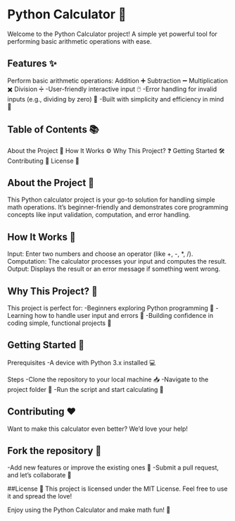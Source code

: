 # Python Calculator 🧮

Welcome to the Python Calculator project! A simple yet powerful tool for performing basic arithmetic operations with ease.

## Features ✨
Perform basic arithmetic operations:
Addition ➕
Subtraction ➖
Multiplication ✖️
Division ➗
-User-friendly interactive input 🖱️
-Error handling for invalid inputs (e.g., dividing by zero) 🚫
-Built with simplicity and efficiency in mind 🚀

## Table of Contents 📚
About the Project 📖
How It Works ⚙️
Why This Project? ❓
Getting Started 🛠️
Contributing 🤝
License 📜

## About the Project 🌟
This Python calculator project is your go-to solution for handling simple math operations. It’s beginner-friendly and demonstrates core programming concepts like input validation, computation, and error handling.

## How It Works 🧠
Input: Enter two numbers and choose an operator (like +, -, *, /).
Computation: The calculator processes your input and computes the result.
Output: Displays the result or an error message if something went wrong.

## Why This Project? 🤔
This project is perfect for:
-Beginners exploring Python programming 🐍
-Learning how to handle user input and errors 🎯
-Building confidence in coding simple, functional projects 💪

## Getting Started 🚀
Prerequisites
-A device with Python 3.x installed 💻

Steps
-Clone the repository to your local machine 📥
-Navigate to the project folder 📂
-Run the script and start calculating 🎉

## Contributing ❤️
Want to make this calculator even better? We’d love your help!

## Fork the repository 🍴
-Add new features or improve the existing ones 🌟
-Submit a pull request, and let’s collaborate 🤝

##License 📝
This project is licensed under the MIT License. Feel free to use it and spread the love!

Enjoy using the Python Calculator and make math fun! 🎉


